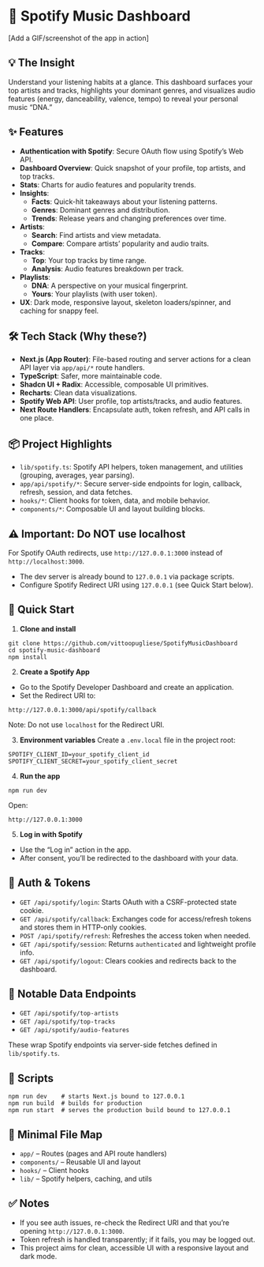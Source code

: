 # 🎵 Spotify Music Dashboard

[Add a GIF/screenshot of the app in action]

## 💡 The Insight

Understand your listening habits at a glance. This dashboard surfaces your top artists and tracks, highlights your dominant genres, and visualizes audio features (energy, danceability, valence, tempo) to reveal your personal music “DNA.”

## ✨ Features

- **Authentication with Spotify**: Secure OAuth flow using Spotify’s Web API.
- **Dashboard Overview**: Quick snapshot of your profile, top artists, and top tracks.
- **Stats**: Charts for audio features and popularity trends.
- **Insights**:
  - **Facts**: Quick-hit takeaways about your listening patterns.
  - **Genres**: Dominant genres and distribution.
  - **Trends**: Release years and changing preferences over time.
- **Artists**:
  - **Search**: Find artists and view metadata.
  - **Compare**: Compare artists’ popularity and audio traits.
- **Tracks**:
  - **Top**: Your top tracks by time range.
  - **Analysis**: Audio features breakdown per track.
- **Playlists**:
  - **DNA**: A perspective on your musical fingerprint.
  - **Yours**: Your playlists (with user token).
- **UX**: Dark mode, responsive layout, skeleton loaders/spinner, and caching for snappy feel.

## 🛠 Tech Stack (Why these?)

- **Next.js (App Router)**: File-based routing and server actions for a clean API layer via `app/api/*` route handlers.
- **TypeScript**: Safer, more maintainable code.
- **Shadcn UI + Radix**: Accessible, composable UI primitives.
- **Recharts**: Clean data visualizations.
- **Spotify Web API**: User profile, top artists/tracks, and audio features.
- **Next Route Handlers**: Encapsulate auth, token refresh, and API calls in one place.

## 📦 Project Highlights

- `lib/spotify.ts`: Spotify API helpers, token management, and utilities (grouping, averages, year parsing).
- `app/api/spotify/*`: Secure server-side endpoints for login, callback, refresh, session, and data fetches.
- `hooks/*`: Client hooks for token, data, and mobile behavior.
- `components/*`: Composable UI and layout building blocks.

## ⚠️ Important: Do NOT use localhost

For Spotify OAuth redirects, use `http://127.0.0.1:3000` instead of `http://localhost:3000`.

- The dev server is already bound to `127.0.0.1` via package scripts.
- Configure Spotify Redirect URI using `127.0.0.1` (see Quick Start below).

## 🚀 Quick Start

1) **Clone and install**
```
git clone https://github.com/vittoopugliese/SpotifyMusicDashboard
cd spotify-music-dashboard
npm install
```

2) **Create a Spotify App**
- Go to the Spotify Developer Dashboard and create an application.
- Set the Redirect URI to:
```
http://127.0.0.1:3000/api/spotify/callback
```
Note: Do not use `localhost` for the Redirect URI.

3) **Environment variables**
Create a `.env.local` file in the project root:
```
SPOTIFY_CLIENT_ID=your_spotify_client_id
SPOTIFY_CLIENT_SECRET=your_spotify_client_secret
```

4) **Run the app**
```
npm run dev
```
Open:
```
http://127.0.0.1:3000
```

5) **Log in with Spotify**
- Use the “Log in” action in the app.
- After consent, you’ll be redirected to the dashboard with your data.

## 🔐 Auth & Tokens

- `GET /api/spotify/login`: Starts OAuth with a CSRF-protected state cookie.
- `GET /api/spotify/callback`: Exchanges code for access/refresh tokens and stores them in HTTP-only cookies.
- `POST /api/spotify/refresh`: Refreshes the access token when needed.
- `GET /api/spotify/session`: Returns `authenticated` and lightweight profile info.
- `GET /api/spotify/logout`: Clears cookies and redirects back to the dashboard.

## 🧭 Notable Data Endpoints

- `GET /api/spotify/top-artists`
- `GET /api/spotify/top-tracks`
- `GET /api/spotify/audio-features`

These wrap Spotify endpoints via server-side fetches defined in `lib/spotify.ts`.

## 🧪 Scripts

```
npm run dev    # starts Next.js bound to 127.0.0.1
npm run build  # builds for production
npm run start  # serves the production build bound to 127.0.0.1
```

## 📁 Minimal File Map

- `app/` – Routes (pages and API route handlers)
- `components/` – Reusable UI and layout
- `hooks/` – Client hooks
- `lib/` – Spotify helpers, caching, and utils

## ✅ Notes

- If you see auth issues, re-check the Redirect URI and that you’re opening `http://127.0.0.1:3000`.
- Token refresh is handled transparently; if it fails, you may be logged out.
- This project aims for clean, accessible UI with a responsive layout and dark mode.
